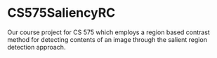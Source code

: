 # CS575SaliencyRC
Our course project for CS 575 which employs a region based contrast method for detecting contents of an image through the salient region detection approach.
